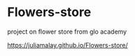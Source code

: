 # Flowers-store
project on flower store from glo academy

https://juliamalay.github.io/Flowers-store/
